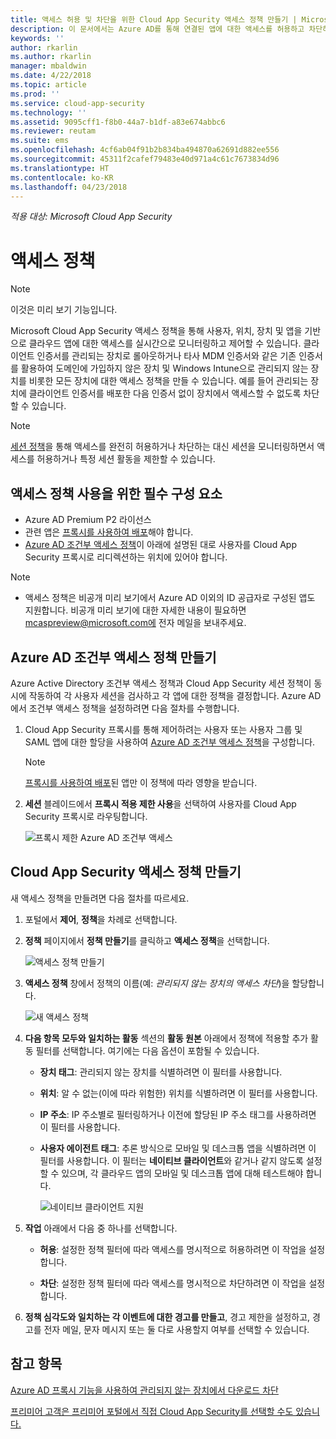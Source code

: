 ```yaml
---
title: 액세스 허용 및 차단을 위한 Cloud App Security 액세스 정책 만들기 | Microsoft Docs
description: 이 문서에서는 Azure AD를 통해 연결된 앱에 대한 액세스를 허용하고 차단하도록 Cloud App Security 프록시 액세스 정책을 설정하는 절차를 설명합니다.
keywords: ''
author: rkarlin
ms.author: rkarlin
manager: mbaldwin
ms.date: 4/22/2018
ms.topic: article
ms.prod: ''
ms.service: cloud-app-security
ms.technology: ''
ms.assetid: 9095cff1-f8b0-44a7-b1df-a83e674abbc6
ms.reviewer: reutam
ms.suite: ems
ms.openlocfilehash: 4cf6ab04f91b2b834ba494870a62691d882ee556
ms.sourcegitcommit: 45311f2cafef79483e40d971a4c61c7673834d96
ms.translationtype: HT
ms.contentlocale: ko-KR
ms.lasthandoff: 04/23/2018
---
```

*적용 대상: Microsoft Cloud App Security*

# <a name="access-policies"></a>액세스 정책 

> [!NOTE]
> 이것은 미리 보기 기능입니다.

Microsoft Cloud App Security 액세스 정책을 통해 사용자, 위치, 장치 및 앱을 기반으로 클라우드 앱에 대한 액세스를 실시간으로 모니터링하고 제어할 수 있습니다. 클라이언트 인증서를 관리되는 장치로 롤아웃하거나 타사 MDM 인증서와 같은 기존 인증서를 활용하여 도메인에 가입하지 않은 장치 및 Windows Intune으로 관리되지 않는 장치를 비롯한 모든 장치에 대한 액세스 정책을 만들 수 있습니다. 예를 들어 관리되는 장치에 클라이언트 인증서를 배포한 다음 인증서 없이 장치에서 액세스할 수 없도록 차단할 수 있습니다. 

> [!NOTE]
> [세션 정책](session-policy-aad.md)을 통해 액세스를 완전히 허용하거나 차단하는 대신 세션을 모니터링하면서 액세스를 허용하거나 특정 세션 활동을 제한할 수 있습니다. 

## <a name="prerequisites-to-using-access-policies"></a>액세스 정책 사용을 위한 필수 구성 요소

- Azure AD Premium P2 라이선스
- 관련 앱은 [프록시를 사용하여 배포](proxy-deployment-aad.md)해야 합니다.
- [Azure AD 조건부 액세스 정책](https://docs.microsoft.com/azure/active-directory/active-directory-conditional-access-azure-portal)이 아래에 설명된 대로 사용자를 Cloud App Security 프록시로 리디렉션하는 위치에 있어야 합니다.

> [!NOTE]
> - 액세스 정책은 비공개 미리 보기에서 Azure AD 이외의 ID 공급자로 구성된 앱도 지원합니다. 비공개 미리 보기에 대한 자세한 내용이 필요하면 mcaspreview@microsoft.com에 전자 메일을 보내주세요.

## <a name="create-an-azure-ad-conditional-access-policy"></a>Azure AD 조건부 액세스 정책 만들기

Azure Active Directory 조건부 액세스 정책과 Cloud App Security 세션 정책이 동시에 작동하여 각 사용자 세션을 검사하고 각 앱에 대한 정책을 결정합니다. Azure AD에서 조건부 액세스 정책을 설정하려면 다음 절차를 수행합니다.

1. Cloud App Security 프록시를 통해 제어하려는 사용자 또는 사용자 그룹 및 SAML 앱에 대한 할당을 사용하여 [Azure AD 조건부 액세스 정책](https://docs.microsoft.com/azure/active-directory/active-directory-conditional-access-azure-portal)을 구성합니다. 

   > [!NOTE]
   > [프록시를 사용하여 배포](proxy-deployment-aad.md)된 앱만 이 정책에 따라 영향을 받습니다.

2. **세션** 블레이드에서 **프록시 적용 제한 사용**을 선택하여 사용자를 Cloud App Security 프록시로 라우팅합니다.

   ![프록시 제한 Azure AD 조건부 액세스](./media/proxy-deploy-restrictions-aad.png)

## <a name="create-a-cloud-app-security-access-policy"></a>Cloud App Security 액세스 정책 만들기 

새 액세스 정책을 만들려면 다음 절차를 따르세요.

1. 포털에서 **제어**, **정책**을 차례로 선택합니다.
2. **정책** 페이지에서 **정책 만들기**를 클릭하고 **액세스 정책**을 선택합니다.  

   ![액세스 정책 만들기](./media/access-policy-menu.png)

3. **액세스 정책** 창에서 정책의 이름(예: *관리되지 않는 장치의 액세스 차단*)을 할당합니다.

   ![새 액세스 정책](./media/access-policy-screen.png)

4. **다음 항목 모두와 일치하는 활동** 섹션의 **활동 원본** 아래에서 정책에 적용할 추가 활동 필터를 선택합니다. 여기에는 다음 옵션이 포함될 수 있습니다. 
     
   - **장치 태그**: 관리되지 않는 장치를 식별하려면 이 필터를 사용합니다.

   - **위치**: 알 수 없는(이에 따라 위험한) 위치를 식별하려면 이 필터를 사용합니다. 

   - **IP 주소**: IP 주소별로 필터링하거나 이전에 할당된 IP 주소 태그를 사용하려면 이 필터를 사용합니다. 

   - **사용자 에이전트 태그**: 추론 방식으로 모바일 및 데스크톱 앱을 식별하려면 이 필터를 사용합니다. 이 필터는 **네이티브 클라이언트**와 같거나 같지 않도록 설정할 수 있으며, 각 클라우드 앱의 모바일 및 데스크톱 앱에 대해 테스트해야 합니다.
  
       ![네이티브 클라이언트 지원](./media/user-agent-tag.png)

5. **작업** 아래에서 다음 중 하나를 선택합니다. 

    - **허용**: 설정한 정책 필터에 따라 액세스를 명시적으로 허용하려면 이 작업을 설정합니다.

    - **차단**: 설정한 정책 필터에 따라 액세스를 명시적으로 차단하려면 이 작업을 설정합니다. 

6. **정책 심각도와 일치하는 각 이벤트에 대한 경고를 만들고**, 경고 제한을 설정하고, 경고를 전자 메일, 문자 메시지 또는 둘 다로 사용할지 여부를 선택할 수 있습니다.




 
## <a name="see-also"></a>참고 항목  
[Azure AD 프록시 기능을 사용하여 관리되지 않는 장치에서 다운로드 차단](use-case-proxy-block-session-aad.md)   

[프리미어 고객은 프리미어 포털에서 직접 Cloud App Security를 선택할 수도 있습니다.](https://premier.microsoft.com/)  
  
  